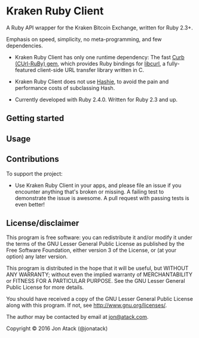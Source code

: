 # Kraken Ruby Client

A Ruby API wrapper for the Kraken Bitcoin Exchange, written for Ruby 2.3+.

Emphasis on speed, simplicity, no meta-programming, and few dependencies.

- Kraken Ruby Client has only one runtime dependency:
The fast [Curb (CUrl-RuBy) gem](https://github.com/taf2/curb), which provides
Ruby bindings for [libcurl](https://github.com/curl/curl), a fully-featured
client-side URL transfer library written in C.

- Kraken Ruby Client does not use [Hashie](https://github.com/intridea/hashie),
to avoid the pain and performance costs of subclassing Hash.

- Currently developed with Ruby 2.4.0. Written for Ruby 2.3 and up.

## Getting started

## Usage

## Contributions

To support the project:

* Use Kraken Ruby Client in your apps, and please file an issue if you
encounter anything that's broken or missing. A failing test to demonstrate
the issue is awesome. A pull request with passing tests is even better!

## License/disclaimer

This program is free software: you can redistribute it and/or modify
it under the terms of the GNU Lesser General Public License as published by
the Free Software Foundation, either version 3 of the License, or
(at your option) any later version.

This program is distributed in the hope that it will be useful,
but WITHOUT ANY WARRANTY; without even the implied warranty of
MERCHANTABILITY or FITNESS FOR A PARTICULAR PURPOSE.  See the
GNU Lesser General Public License for more details.

You should have received a copy of the GNU Lesser General Public License
along with this program.  If not, see <http://www.gnu.org/licenses/>.

The author may be contacted by email at jon@atack.com.

Copyright © 2016 Jon Atack (@jonatack)
